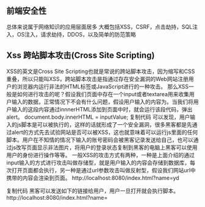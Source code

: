 ## 前端安全性
总体来说属于网络知识的应用层面居多
大概包括XSS，CSRF，点击劫持，SQL注入，OS注入，请求劫持，DDOS，以及简单的防范策略


## Xss  跨站脚本攻击(Cross Site Scripting)
XSS的英文是Cross Site Scripting也就是常说的跨站脚本攻击，因为缩写和CSS重叠，所以只能叫XSS，跨站脚本攻击是指通过存在安全漏洞的Web网站注册用户的浏览器内运行非法的HTML标签或JavaScript进行的一种攻击。
那么XSS一般是如何进行攻击的呢？假设我们页面中存在一个input或者textarea用来收集用户输入的数据，正常情况下不会有什么问题，假设用户输入的内容为<script>alert(1)</script>。当我们将用户输入的这段内容通过innnerHTML添加到页面中时，就会运行该段代码，弹出alert。
document.body.innerHTML = inputValue;
复制代码
可以发现，用户输入的js脚本是可以被执行的，这样的话就形成了一个安全漏洞，很多黑客都是先通过alert的方式先去试验网站是否可以被XSS，这也就意味着可以运行js里面的任何脚本。用户在不知情的情况下输入的账号密码会被黑客记录发送给自己，也可以通过js改写页面显示非法图片，将用户的登录状态复制到黑客的电脑上黑客可以使用用户的身份进行操作等等。
一般XSS的攻击方式有两种，一种是上面介绍的通过input输入的方式进行攻击叫做存储型，就是用户输入的内容会存储到数据库，每次打开页面都会执行，另一种是通过url参数攻击叫做反射型，假设我们网站url中携带的内容会渲染到页面。
http://localhost:8080/index.html?name=yd

复制代码
黑客可以发送如下的链接给用户，用户一旦打开就会执行脚本。
http://localhost:8080/index.html?name=<script>alert(123)</script>


